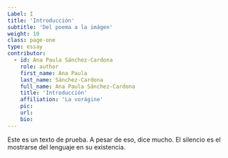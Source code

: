 ```yaml
---
Label: I
title: 'Introducción'
subtitle: 'Del poema a la imágen'
weight: 10
class: page-one
type: essay
contributor:
  - id: Ana Paula Sánchez-Cardona
    role: author
    first_name: Ana Paula
    last_name: Sánchez-Cardona
    full_name: Ana Paula Sánchez-Cardona
    title: 'Introducción'
    affiliation: 'La vorágine'
    pic:
    url:
    bio:
---
```




Este es un texto de prueba. A pesar de eso, dice mucho. El silencio es el mostrarse del lenguaje en su existencia.